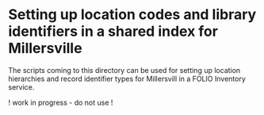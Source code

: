 # Setting up location codes and library identifiers in a shared index for Millersville

The scripts coming to this directory can be used for setting up location hierarchies and record identifier types for Millersvill in a FOLIO Inventory service.

! work in progress - do not use !